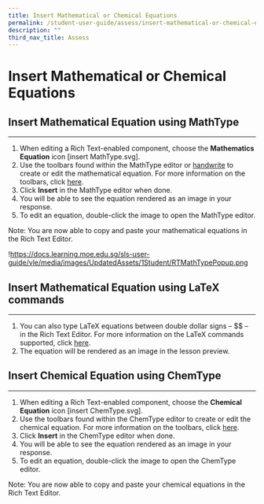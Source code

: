 ```yaml
---
title: Insert Mathematical or Chemical Equations
permalink: /student-user-guide/assess/insert-mathematical-or-chemical-equations/
description: ""
third_nav_title: Assess
---
```

<h1 id="insert-mathematical-or-chemical-equations">Insert Mathematical or Chemical Equations</h1>
<h2 id="-insert-mathematical-equation-using-mathtype-"><strong>Insert Mathematical Equation using MathType</strong></h2>
<hr>
<ol>
<li>When editing a Rich Text-enabled component, choose the <strong>Mathematics Equation</strong> icon [insert MathType.svg].</li>
<li>Use the toolbars found within the MathType editor or <a href="https://docs.wiris.com/en/mathtype/mathtype_web/handwritten-input">handwrite</a> to create or edit the mathematical equation. For more information on the toolbars, click <a href="https://docs.wiris.com/en/mathtype/mathtype_web/toolbar">here</a>.</li>
<li>Click <strong>Insert</strong> in the MathType editor when done.</li>
<li>You will be able to see the equation rendered as an image in your response.</li>
<li>To edit an equation, double-click the image to open the MathType editor.</li>
</ol>
<p>Note: You are now able to copy and paste your mathematical equations in the Rich Text Editor. </p>
<p>!<a href="https://docs.learning.moe.edu.sg/sls-user-guide/vle/media/images/UpdatedAssets/1Student/RTMathTypePopup.png">https://docs.learning.moe.edu.sg/sls-user-guide/vle/media/images/UpdatedAssets/1Student/RTMathTypePopup.png</a></p>
<h2 id="-insert-mathematical-equation-using-latex-commands-"><strong>Insert Mathematical Equation using LaTeX commands</strong></h2>
<hr>
<ol>
<li>You can also type LaTeX equations between double dollar signs – $$ – in the Rich Text Editor. For more information on the LaTeX commands supported, click <a href="https://docs.wiris.com/en/mathtype/mathtype_web/latex-support">here</a>.</li>
<li>The equation will be rendered as an image in the lesson preview.</li>
</ol>
<h2 id="-insert-chemical-equation-using-chemtype-"><strong>Insert Chemical Equation using ChemType</strong></h2>
<hr>
<ol>
<li>When editing a Rich Text-enabled component, choose the <strong>Chemical Equation</strong> icon [insert ChemType.svg].</li>
<li>Use the toolbars found within the ChemType editor to create or edit the chemical equation. For more information on the toolbars, click <a href="https://docs.wiris.com/en/mathtype/mathtype_web/chemistry">here</a>.</li>
<li>Click <strong>Insert</strong> in the ChemType editor when done.</li>
<li>You will be able to see the equation rendered as an image in your response. </li>
<li>To edit an equation, double-click the image to open the ChemType editor.</li>
</ol>
<p>Note: You are now able to copy and paste your chemical equations in the Rich Text Editor.</p>
